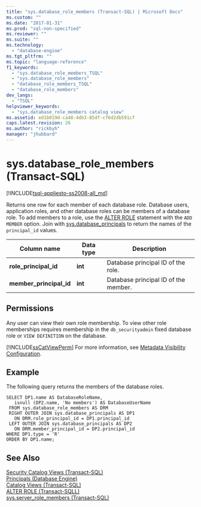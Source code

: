 ```yaml
---
title: "sys.database_role_members (Transact-SQL) | Microsoft Docs"
ms.custom: ""
ms.date: "2017-01-31"
ms.prod: "sql-non-specified"
ms.reviewer: ""
ms.suite: ""
ms.technology: 
  - "database-engine"
ms.tgt_pltfrm: ""
ms.topic: "language-reference"
f1_keywords: 
  - "sys.database_role_members_TSQL"
  - "sys.database_role_members"
  - "database_role_members_TSQL"
  - "database_role_members"
dev_langs: 
  - "TSQL"
helpviewer_keywords: 
  - "sys.database_role_members catalog view"
ms.assetid: ed1b019d-ca48-4db3-85df-cf6d2db591cf
caps.latest.revision: 26
ms.author: "rickbyh"
manager: "jhubbard"
---
```

# sys.database_role_members (Transact-SQL)
[!INCLUDE[tsql-appliesto-ss2008-all_md](../../../database-engine/configure/windows/includes/tsql-appliesto-ss2008-all-md.md)]

  Returns one row for each member of each database role.  Database users, application roles, and other database roles can be members of a database role. To add members to a role, use the [ALTER ROLE](../../../t-sql/statements/alter-role-transact-sql.md) statement with the `ADD MEMBER` option. Join with [sys.database_principals](../../../relational-databases/reference/system-catalog-views/sys.database-principals-transact-sql.md) to return the names of the `principal_id` values.
  
|Column name|Data type|Description|  
|-----------------|---------------|-----------------|  
|**role_principal_id**|**int**|Database principal ID of the role.|  
|**member_principal_id**|**int**|Database principal ID of the member.|  
  
## Permissions  
 Any user can view their own role membership. To view other role memberships requires membership in the `db_securityadmin` fixed database role or `VIEW DEFINITION` on the database.  
  
 [!INCLUDE[ssCatViewPerm](../../../relational-databases/reference/system-catalog-views/includes/sscatviewperm-md.md)] For more information, see [Metadata Visibility Configuration](../../../relational-databases/security/metadata-visibility-configuration.md).  
  
## Example  
 The following query returns the members of the database roles.  
  
```  
SELECT DP1.name AS DatabaseRoleName,   
   isnull (DP2.name, 'No members') AS DatabaseUserName   
 FROM sys.database_role_members AS DRM  
 RIGHT OUTER JOIN sys.database_principals AS DP1  
   ON DRM.role_principal_id = DP1.principal_id  
 LEFT OUTER JOIN sys.database_principals AS DP2  
   ON DRM.member_principal_id = DP2.principal_id  
WHERE DP1.type = 'R'
ORDER BY DP1.name;  
```  
  
## See Also  
 [Security Catalog Views &#40;Transact-SQL&#41;](../../../relational-databases/reference/system-catalog-views/security-catalog-views-transact-sql.md)   
 [Principals &#40;Database Engine&#41;](../../../relational-databases/security/authentication-access/principals-database-engine.md)   
 [Catalog Views &#40;Transact-SQL&#41;](../../../relational-databases/reference/system-catalog-views/catalog-views-transact-sql.md)  
[ALTER ROLE (Transact-SQLL)](../../../t-sql/statements/alter-role-transact-sql.md)      
[sys.server_role_members (Transact-SQL)](../../../relational-databases/reference/system-catalog-views/sys.server-role-members-transact-sql.md)   
  

